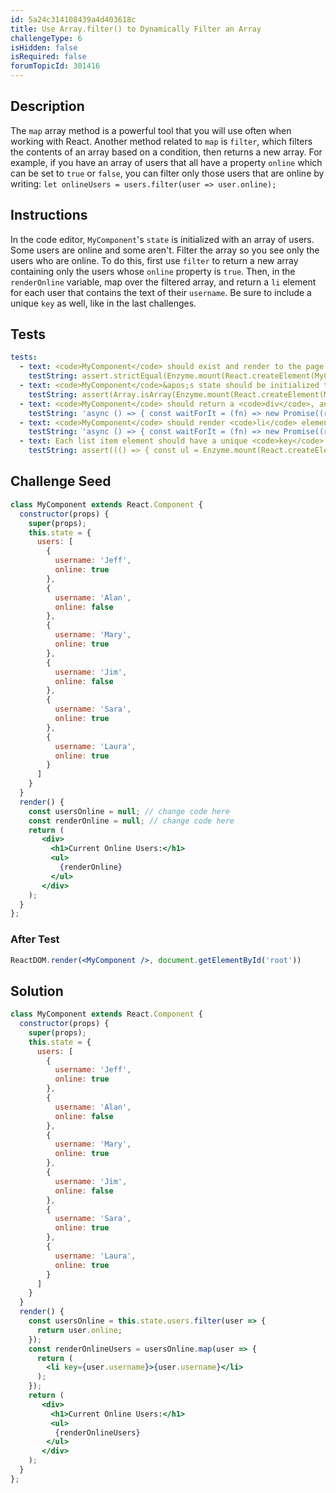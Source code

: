 ```yaml
---
id: 5a24c314108439a4d403618c
title: Use Array.filter() to Dynamically Filter an Array
challengeType: 6
isHidden: false
isRequired: false
forumTopicId: 301416
---
```


## Description
<section id='description'>
The <code>map</code> array method is a powerful tool that you will use often when working with React. Another method related to <code>map</code> is <code>filter</code>, which filters the contents of an array based on a condition, then returns a new array. For example, if you have an array of users that all have a property <code>online</code> which can be set to <code>true</code> or <code>false</code>, you can filter only those users that are online by writing:
<code>let onlineUsers = users.filter(user => user.online);</code>
</section>

## Instructions
<section id='instructions'>
In the code editor, <code>MyComponent</code>&apos;s <code>state</code> is initialized with an array of users. Some users are online and some aren't. Filter the array so you see only the users who are online. To do this, first use <code>filter</code> to return a new array containing only the users whose <code>online</code> property is <code>true</code>. Then, in the <code>renderOnline</code> variable, map over the filtered array, and return a <code>li</code> element for each user that contains the text of their <code>username</code>. Be sure to include a unique <code>key</code> as well, like in the last challenges.
</section>

## Tests
<section id='tests'>

```yml
tests:
  - text: <code>MyComponent</code> should exist and render to the page.
    testString: assert.strictEqual(Enzyme.mount(React.createElement(MyComponent)).find('MyComponent').length, 1);
  - text: <code>MyComponent</code>&apos;s state should be initialized to an array of six users.")
    testString: assert(Array.isArray(Enzyme.mount(React.createElement(MyComponent)).state('users')) === true && Enzyme.mount(React.createElement(MyComponent)).state('users').length === 6);
  - text: <code>MyComponent</code> should return a <code>div</code>, an <code>h1</code>, and then an unordered list containing <code>li</code> elements for every user whose online status is set to <code>true</code>.
    testString: 'async () => { const waitForIt = (fn) => new Promise((resolve, reject) => setTimeout(() => resolve(fn()), 250)); const comp = Enzyme.mount(React.createElement(MyComponent)); const users = (bool) => ({users:[ { username: ''Jeff'', online: bool }, { username: ''Alan'', online: bool }, { username: ''Mary'', online: bool }, { username: ''Jim'', online: bool   }, { username: ''Laura'', online: bool } ]}); const result = () => comp.find(''li'').length; const _1 = result(); const _2 = () => { comp.setState(users(true)); return waitForIt(() => result()) }; const _3 = () => { comp.setState(users(false)); return waitForIt(() => result()) }; const _4 = () => { comp.setState({ users: [] }); return waitForIt(() => result()) }; const _2_val = await _2(); const _3_val = await _3(); const _4_val = await _4(); assert(comp.find(''div'').length === 1 && comp.find(''h1'').length === 1 && comp.find(''ul'').length === 1 && _1 === 4 && _2_val === 5 && _3_val === 0 && _4_val === 0); }; '
  - text: <code>MyComponent</code> should render <code>li</code> elements that contain the username of each online user.
    testString: 'async () => { const waitForIt = (fn) => new Promise((resolve, reject) => setTimeout(() => resolve(fn()), 250)); const comp = Enzyme.mount(React.createElement(MyComponent)); const users = (bool) => ({users:[ { username: ''Jeff'', online: bool }, { username: ''Alan'', online: bool }, { username: ''Mary'', online: bool }, { username: ''Jim'', online: bool   }, { username: ''Laura'', online: bool } ]}); const ul = () => { comp.setState(users(true)); return waitForIt(() => comp.find(''ul'').html()) }; const html = await ul(); assert(html === ''<ul><li>Jeff</li><li>Alan</li><li>Mary</li><li>Jim</li><li>Laura</li></ul>''); }; '
  - text: Each list item element should have a unique <code>key</code> attribute.
    testString: assert((() => { const ul = Enzyme.mount(React.createElement(MyComponent)).find('ul'); console.log(ul.debug()); const keys = new Set([ ul.childAt(0).key(), ul.childAt(1).key(), ul.childAt(2).key(), ul.childAt(3).key() ]); return keys.size === 4; })());

```

</section>

## Challenge Seed
<section id='challengeSeed'>

<div id='jsx-seed'>

```jsx
class MyComponent extends React.Component {
  constructor(props) {
    super(props);
    this.state = {
      users: [
        {
          username: 'Jeff',
          online: true
        },
        {
          username: 'Alan',
          online: false
        },
        {
          username: 'Mary',
          online: true
        },
        {
          username: 'Jim',
          online: false
        },
        {
          username: 'Sara',
          online: true
        },
        {
          username: 'Laura',
          online: true
        }
      ]
    }
  }
  render() {
    const usersOnline = null; // change code here
    const renderOnline = null; // change code here
    return (
       <div>
         <h1>Current Online Users:</h1>
         <ul>
           {renderOnline}
         </ul>
       </div>
    );
  }
};
```

</div>


### After Test
<div id='jsx-teardown'>

```jsx
ReactDOM.render(<MyComponent />, document.getElementById('root'))
```

</div>

</section>

## Solution
<section id='solution'>


```jsx
class MyComponent extends React.Component {
  constructor(props) {
    super(props);
    this.state = {
      users: [
        {
          username: 'Jeff',
          online: true
        },
        {
          username: 'Alan',
          online: false
        },
        {
          username: 'Mary',
          online: true
        },
        {
          username: 'Jim',
          online: false
        },
        {
          username: 'Sara',
          online: true
        },
        {
          username: 'Laura',
          online: true
        }
      ]
    }
  }
  render() {
    const usersOnline = this.state.users.filter(user => {
      return user.online;
    });
    const renderOnlineUsers = usersOnline.map(user => {
      return (
        <li key={user.username}>{user.username}</li>
      );
    });
    return (
       <div>
         <h1>Current Online Users:</h1>
         <ul>
          {renderOnlineUsers}
        </ul>
       </div>
    );
  }
};
```

</section>
